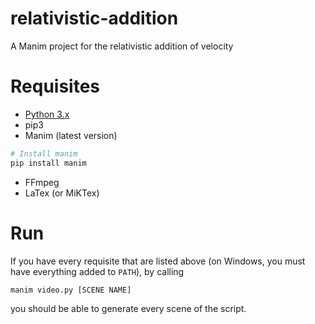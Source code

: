 # relativistic-addition
A Manim project for the relativistic addition of velocity

# Requisites
- [Python 3.x](https://www.python.org/downloads/)
- pip3
- Manim (latest version)
```sh
# Install manim
pip install manim
```
- FFmpeg
- LaTex (or MiKTex)

# Run
If you have every requisite that are listed above (on Windows, you must have everything added to `PATH`), by calling

```sh
manim video.py [SCENE NAME]
```

you should be able to generate every scene of the script.
